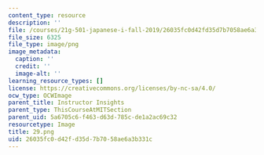 ```yaml
---
content_type: resource
description: ''
file: /courses/21g-501-japanese-i-fall-2019/26035fc0d42fd35d7b7058ae6a3b331c_29.png
file_size: 6325
file_type: image/png
image_metadata:
  caption: ''
  credit: ''
  image-alt: ''
learning_resource_types: []
license: https://creativecommons.org/licenses/by-nc-sa/4.0/
ocw_type: OCWImage
parent_title: Instructor Insights
parent_type: ThisCourseAtMITSection
parent_uid: 5a6705c6-f463-d63d-785c-de1a2ac69c32
resourcetype: Image
title: 29.png
uid: 26035fc0-d42f-d35d-7b70-58ae6a3b331c
---
```

